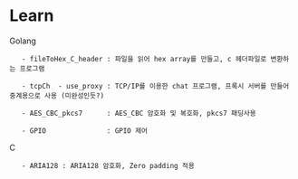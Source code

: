 # Learn
Golang

       - fileToHex_C_header : 파일을 읽어 hex array를 만들고, c 헤더파일로 변환하는 프로그램

       - tcpCh  - use_proxy : TCP/IP를 이용한 chat 프로그램, 프록시 서버를 만들어 중계용으로 사용 (미완성인듯?)
       
       - AES_CBC_pkcs7      : AES_CBC 암호화 및 복호화, pkcs7 패딩사용 
       
       - GPIO               : GPIO 제어
       
      
C

       - ARIA128 : ARIA128 암호화, Zero padding 적용 
       

